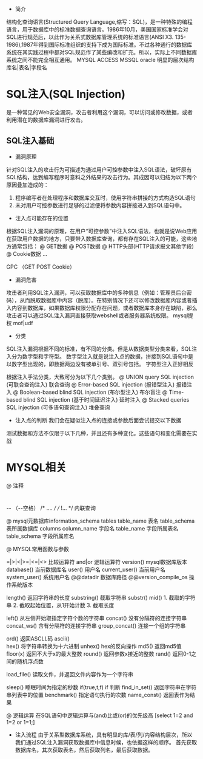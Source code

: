 - 简介

结构化查询语言(Structured Query Language,缩写：SQL)，是一种特殊的编程语言，用于数据库中的标准数据查询语言。1986年10月，美国国家标准学会对SQL进行规范后，以此作为关系式数据库管理系统的标准语言(ANSI X3. 135-1986),1987年得到国际标准组织的支持下成为国际标准。不过各种通行的数据库系统在其实践过程中都对SQL规范作了某些编改和扩充。所以，实际上不同数据库系统之间不能完全相互通用。
MYSQL ACCESS MSSQL oracle
明显的层次结构
  库名|表名|字段名
# SQL注入(SQL Injection)

是一种常见的Web安全漏洞，攻击者利用这个漏洞，可以访问或修改数据，或者利用潜在的数据库漏洞进行攻击。

## SQL注入基础

- 漏洞原理

针对SQL注入的攻击行为可描述为通过用户可控参数中注入SQL语法，破坏原有SQL结构，达到编写程序时意料之外结果的攻击行为。其成因可以归结为以下两个原因叠加造成的：
1. 程序编写者在处理程序和数据库交互时，使用字符串拼接的方式构造SQL语句
2. 未对用户可控参数进行足够的过滤便将参数内容拼接进入到SQL语句中。

- 注入点可能存在的位置

根据SQL注入漏洞的原理，在用户“可控参数”中注入SQL语法，也就是说Web应用在获取用户数据的地方，只要带入数据库查询，都有存在SQL注入的可能，这些地方通常包括：
 @ GET数据
 @ POST数据
 @ HTTP头部(HTTP请求报文其他字段)
 @ Cookie数据
 ...

   GPC （GET POST Cookie）
- 漏洞危害

攻击者利用SQL注入漏洞，可以获取数据库中的多种信息（例如：管理员后台密码），从而脱取数据库中内容（脱库）。在特别情况下还可以修改数据库内容或者插入内容到数据库，如果数据库权限分配存在问题，或者数据库本身存在缺陷，那么攻击者可以通过SQL注入漏洞直接获取webshell或者服务器系统权限。
  mysql提权 mof|udf

- 分类

SQL注入漏洞根据不同的标准，有不同的分类。但是从数据类型分类来看，SQL注入分为数字型和字符型。
数字型注入就是说注入点的数据，拼接到SQL语句中是以数字型出现的，即数据两边没有被单引号、双引号包括。
字符型注入正好相反

根据注入手法分类，大致可分为以下几个类别。
@ UNION query SQL injection (可联合查询注入)         联合查询
@ Error-based SQL injection (报错型注入)             报错注入
@ Boolean-based blind SQL injection (布尔型注入)     布尔盲注
@ Time-based blind SQL injection (基于时间延迟注入)   延时注入
@ Stacked queries SQL injection (可多语句查询注入)    堆叠查询

- 注入点的判断
 我们会在疑似注入点的连接或参数后面尝试提交以下数据

测试数据和方法不仅限于以下几种，并且还有多种变化。这些语句和变化需要在实战

# MYSQL相关

@ 注释
#
-- （--空格）
/* .... */
/* !... */ 内联查询

@ mysql元数据库information_schema
    tables
      table_name    表名
      table_schema  表所属数据库
    columns
      column_name   字段名
      table_name    字段所属表名
      table_schema  字段所属库名

@ MYSQL常用函数与参数

=|>|<|>=|<=|<>     比较运算符
and|or             逻辑运算符
version()          mysql数据库版本
database()         当前数据库名
user()             用户名
current_user()     当前用户名
system_user()      系统用户名
@@datadir          数据库路径
@@version_compile_os  操作系统版本

length()           返回字符串的长度
substring()        截取字符串
substr()
mid()
                   1. 截取的字符串
                   2. 截取起始位置，从1开始计数
                   3. 截取长度

left()             从左侧开始取指定字符个数的字符串
concat()           没有分隔符的连接字符串
concat_ws()        含有分隔符的连接字符串
group_concat()     连接一个组的字符串

ord()              返回ASCLL码
ascii()            
hex()              将字符串转换为十六进制
unhex()            hex的反向操作
md5()              返回md5值
floor(x)           返回不大于x的最大整数
round()            返回参数x接近的整数
rand()             返回0-1之间的随机浮点数

load_file()        读取文件，并返回文件内容作为一个字符串

sleep()            睡眠时间为指定的秒数
if(true,t,f)       if 判断
find_in_set()      返回字符串在字符串列表中的位置
benchmark()        指定语句执行的次数
name_const()       返回表作为结果

@ 逻辑运算
在SQL语句中逻辑运算与(and)比或(or)的优先级高
[select 1=2 and 1=2 or 1=1;]

- 注入流程
由于关系型数据库系统，具有明显的库/表/列/内容结构层次，所以我们通过SQL注入漏洞获取数据库中信息时候，也依据这样的顺序。
首先获取数据库名，其次获取表名，然后获取列名，最后获取数据。
